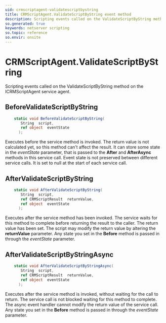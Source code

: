 ```yaml
---
uid: crmscriptagent-validatescriptbystring
title: CRMScriptAgent.ValidateScriptByString event method
description: Scripting events called on the ValidateScriptByString method on the CRMScriptAgent service agent.
so.generated: true
keywords: netserver scripting
so.topic: reference
so.envir: onsite
---
```

# CRMScriptAgent.ValidateScriptByString

Scripting events called on the <see cref='M:ICRMScriptAgent.ValidateScriptByString'>ValidateScriptByString</see> method on the <see cref='ICRMScriptAgent'>ICRMScriptAgent</see>  service agent.

## BeforeValidateScriptByString
```cs
    static void BeforeValidateScriptByString(
       String  script,
       ref object  eventState
      );
```
Executes before the service method is invoked.
The return value is not calculated yet, so this method can't affect the result.
It can store some state in the *eventState* parameter, that is passed to the **After** and **AfterAsync** methods in this service call.
Event state is not preserved between different service calls. It is set to null at the start of each service call.
## AfterValidateScriptByString
```cs
    static void AfterValidateScriptByString(
       String  script,
       ref CRMScriptResult  returnValue,
       ref object  eventState
      );
```
Executes after the service method has been invoked. The service waits for this method to complete before returning the result to the caller.
The return value has been set. The script may modify the return value by altering the **returnValue** parameter.
Any state you set in the **Before** method is passed in through the *eventState* parameter.
## AfterValidateScriptByStringAsync
```cs
    static void AfterValidateScriptByStringAsync(
       String  script,
       ref CRMScriptResult  returnValue,
       ref object  eventState
      );
```
Executes after the service method is invoked, without waiting for the call to return.
The service call is not blocked waiting for this method to complete.
The async event handler cannot modify the return value of the service call.
Any state you set in the **Before** method is passed in through the *eventState* parameter.

